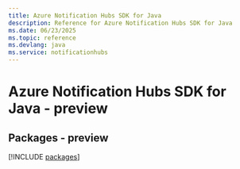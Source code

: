 ```yaml
---
title: Azure Notification Hubs SDK for Java
description: Reference for Azure Notification Hubs SDK for Java
ms.date: 06/23/2025
ms.topic: reference
ms.devlang: java
ms.service: notificationhubs
---
```

# Azure Notification Hubs SDK for Java - preview
## Packages - preview
[!INCLUDE [packages](notification-hubs-index.md)]